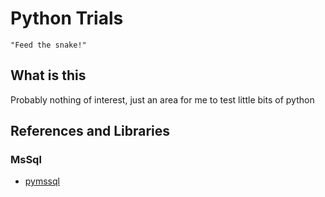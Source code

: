 # Python Trials

    "Feed the snake!"

## What is this

Probably nothing of interest, just an area for me to test little bits of python

## References and Libraries

### MsSql

- [pymssql](http://pymssql.org/en/stable/pymssql_examples.html)

